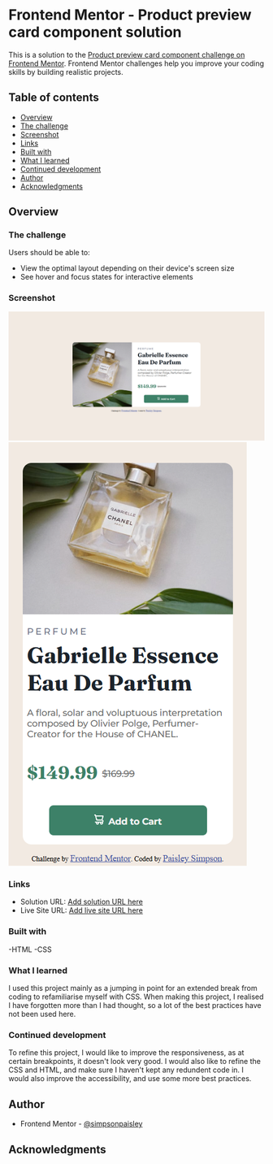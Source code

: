 # Frontend Mentor - Product preview card component solution

This is a solution to the [Product preview card component challenge on Frontend Mentor](https://www.frontendmentor.io/challenges/product-preview-card-component-GO7UmttRfa). Frontend Mentor challenges help you improve your coding skills by building realistic projects.

## Table of contents

- [Overview](#overview)
- [The challenge](#the-challenge)
- [Screenshot](#screenshot)
- [Links](#links)
- [Built with](#built-with)
- [What I learned](#what-i-learned)
- [Continued development](#continued-development)
- [Author](#author)
- [Acknowledgments](#acknowledgments)

## Overview

### The challenge

Users should be able to:

- View the optimal layout depending on their device's screen size
- See hover and focus states for interactive elements

### Screenshot

![Desktop Screenshot](https://github.com/simpsonpaisley/product-card/blob/main/product-preview-card-component-main/images/screenshot-desktop.png)
![Mobile Screenshot](https://github.com/simpsonpaisley/product-card/blob/main/product-preview-card-component-main/images/screenshot-mobile.png)

### Links

- Solution URL: [Add solution URL here](https://your-solution-url.com)
- Live Site URL: [Add live site URL here](https://your-live-site-url.com)

### Built with

-HTML
-CSS

### What I learned

I used this project mainly as a jumping in point for an extended break from coding to refamiliarise myself with CSS. When making this project, I realised I have forgotten more than I had thought, so a lot of the best practices have not been used here.

### Continued development

To refine this project, I would like to improve the responsiveness, as at certain breakpoints, it doesn't look very good. I would also like to refine the CSS and HTML, and make sure I haven't kept any redundent code in. I would also improve the accessibility, and use some more best practices.

## Author

- Frontend Mentor - [@simpsonpaisley](https://www.frontendmentor.io/profile/simpsonpaisley)

## Acknowledgments
